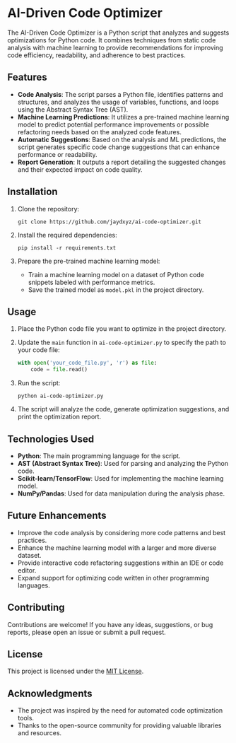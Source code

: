 # AI-Driven Code Optimizer

The AI-Driven Code Optimizer is a Python script that analyzes and suggests optimizations for Python code. It combines techniques from static code analysis with machine learning to provide recommendations for improving code efficiency, readability, and adherence to best practices.

## Features

- **Code Analysis**: The script parses a Python file, identifies patterns and structures, and analyzes the usage of variables, functions, and loops using the Abstract Syntax Tree (AST).
- **Machine Learning Predictions**: It utilizes a pre-trained machine learning model to predict potential performance improvements or possible refactoring needs based on the analyzed code features.
- **Automatic Suggestions**: Based on the analysis and ML predictions, the script generates specific code change suggestions that can enhance performance or readability.
- **Report Generation**: It outputs a report detailing the suggested changes and their expected impact on code quality.

## Installation

1. Clone the repository:
   ```
   git clone https://github.com/jaydxyz/ai-code-optimizer.git
   ```

2. Install the required dependencies:
   ```
   pip install -r requirements.txt
   ```

3. Prepare the pre-trained machine learning model:
   - Train a machine learning model on a dataset of Python code snippets labeled with performance metrics.
   - Save the trained model as `model.pkl` in the project directory.

## Usage

1. Place the Python code file you want to optimize in the project directory.

2. Update the `main` function in `ai-code-optimizer.py` to specify the path to your code file:
   ```python
   with open('your_code_file.py', 'r') as file:
       code = file.read()
   ```

3. Run the script:
   ```
   python ai-code-optimizer.py
   ```

4. The script will analyze the code, generate optimization suggestions, and print the optimization report.

## Technologies Used

- **Python**: The main programming language for the script.
- **AST (Abstract Syntax Tree)**: Used for parsing and analyzing the Python code.
- **Scikit-learn/TensorFlow**: Used for implementing the machine learning model.
- **NumPy/Pandas**: Used for data manipulation during the analysis phase.

## Future Enhancements

- Improve the code analysis by considering more code patterns and best practices.
- Enhance the machine learning model with a larger and more diverse dataset.
- Provide interactive code refactoring suggestions within an IDE or code editor.
- Expand support for optimizing code written in other programming languages.

## Contributing

Contributions are welcome! If you have any ideas, suggestions, or bug reports, please open an issue or submit a pull request.

## License

This project is licensed under the [MIT License](LICENSE).

## Acknowledgments

- The project was inspired by the need for automated code optimization tools.
- Thanks to the open-source community for providing valuable libraries and resources.
